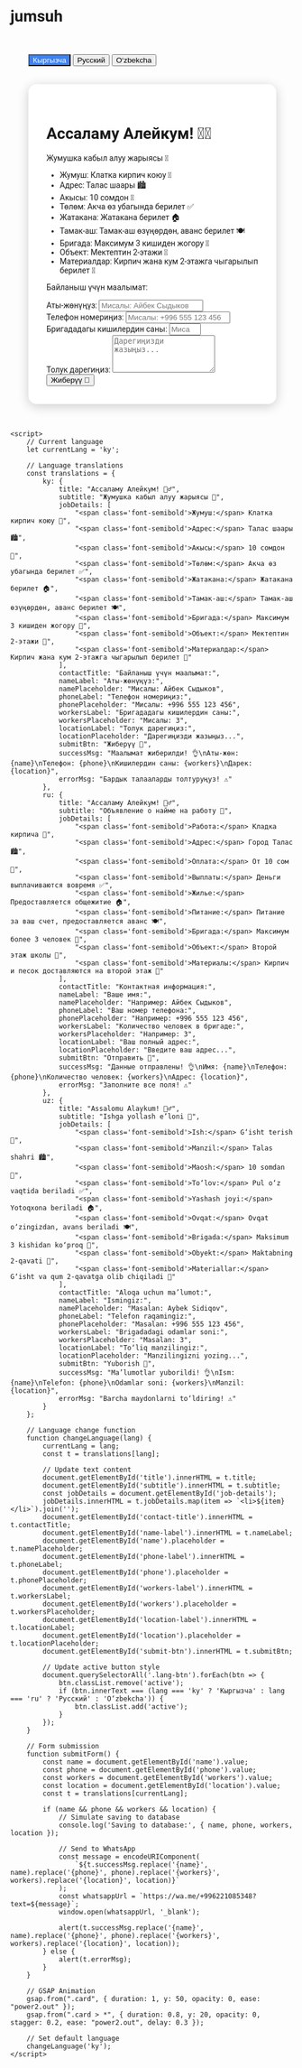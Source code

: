 # jumsuh
<!DOCTYPE html>
<html lang="ky">
<head>
    <meta charset="UTF-8">
    <meta name="viewport" content="width=device-width, initial-scale=1.0">
    <title>Жумушка Кабыл Алуу - Талас</title>
    <script src="https://cdn.tailwindcss.com"></script>
    <script src="https://cdnjs.cloudflare.com/ajax/libs/gsap/3.12.5/gsap.min.js"></script>
    <style>
        body {
            background-image: url('https://images.unsplash.com/photo-1507525428034-b723cf961d3e?ixlib=rb-4.0.3&auto=format&fit=crop&w=1950&q=80');
            background-size: cover;
            background-attachment: fixed;
            font-family: 'Roboto', sans-serif;
        }
        .container {
            max-width: 800px;
            margin: 0 auto;
            padding: 2rem;
        }
        .card {
            background: rgba(255, 255, 255, 0.9);
            border-radius: 15px;
            box-shadow: 0 4px 20px rgba(0, 0, 0, 0.2);
            padding: 2rem;
            margin-top: 2rem;
        }
        .emoji {
            font-size: 1.5rem;
            margin: 0 0.5rem;
        }
        .btn {
            transition: transform 0.3s ease, background-color 0.3s ease;
        }
        .btn:hover {
            transform: scale(1.05);
            background-color: #2563eb;
        }
        .lang-btn {
            transition: background-color 0.3s ease;
        }
        .lang-btn:hover {
            background-color: #e5e7eb;
        }
        .lang-btn.active {
            background-color: #3b82f6;
            color: white;
        }
        @keyframes fadeIn {
            from { opacity: 0; transform: translateY(20px); }
            to { opacity: 1; transform: translateY(0); }
        }
    </style>
    <link href="https://fonts.googleapis.com/css2?family=Roboto:wght@400;700&display=swap" rel="stylesheet">
</head>
<body class="min-h-screen flex items-center justify-center">
    <div class="container">
        <div class="flex justify-end mb-4">
            <button onclick="changeLanguage('ky')" class="lang-btn px-4 py-2 mx-1 bg-gray-200 rounded-lg active">Кыргызча</button>
            <button onclick="changeLanguage('ru')" class="lang-btn px-4 py-2 mx-1 bg-gray-200 rounded-lg">Русский</button>
            <button onclick="changeLanguage('uz')" class="lang-btn px-4 py-2 mx-1 bg-gray-200 rounded-lg">O‘zbekcha</button>
        </div>
        <div class="card animate-fadeIn">
            <h1 id="title" class="text-4xl font-bold text-center text-blue-800 mb-6">Ассаламу Алейкум! 👷‍♂️</h1>
            <p id="subtitle" class="text-lg text-gray-700 mb-4">Жумушка кабыл алуу жарыясы 📢</p>
            <ul id="job-details" class="list-disc list-inside text-gray-800 mb-6 space-y-2">
                <li><span class="font-semibold">Жумуш:</span> Клатка кирпич коюу 🧱</li>
                <li><span class="font-semibold">Адрес:</span> Талас шаары 🏙️</li>
                <li><span class="font-semibold">Акысы:</span> 10 сомдон 💸</li>
                <li><span class="font-semibold">Төлөм:</span> Акча өз убагында берилет ✅</li>
                <li><span class="font-semibold">Жатакана:</span> Жатакана берилет 🏠</li>
                <li><span class="font-semibold">Тамак-аш:</span> Тамак-аш өзүңөрдөн, аванс берилет 🍽️</li>
                <li><span class="font-semibold">Бригада:</span> Максимум 3 кишиден жогору 🔢</li>
                <li><span class="font-semibold">Объект:</span> Мектептин 2-этажи 🏫</li>
                <li><span class="font-semibold">Материалдар:</span> Кирпич жана кум 2-этажга чыгарылып берилет 🚛</li>
            </ul>
            <div class="mb-6">
                <p id="contact-title" class="text-lg font-semibold text-gray-800">Байланыш үчүн маалымат:</p>
                <div class="mb-4">
                    <label id="name-label" for="name" class="block text-lg font-semibold text-gray-800 mb-2">Аты-жөнүңүз:</label>
                    <input type="text" id="name" class="w-full p-2 border rounded-lg focus:outline-none focus:ring-2 focus:ring-blue-500" placeholder="Мисалы: Айбек Сыдыков">
                </div>
                <div class="mb-4">
                    <label id="phone-label" for="phone" class="block text-lg font-semibold text-gray-800 mb-2">Телефон номериңиз:</label>
                    <input type="tel" id="phone" class="w-full p-2 border rounded-lg focus:outline-none focus:ring-2 focus:ring-blue-500" placeholder="Мисалы: +996 555 123 456">
                </div>
                <div class="mb-4">
                    <label id="workers-label" for="workers" class="block text-lg font-semibold text-gray-800 mb-2">Бригададагы кишилердин саны:</label>
                    <input type="number" id="workers" min="1" max="10" class="w-full p-2 border rounded-lg focus:outline-none focus:ring-2 focus:ring-blue-500" placeholder="Мисалы: 3">
                </div>
                <div class="mb-4">
                    <label id="location-label" for="location" class="block text-lg font-semibold text-gray-800 mb-2">Толук дарегиңиз:</label>
                    <textarea id="location" class="w-full p-2 border rounded-lg focus:outline-none focus:ring-2 focus:ring-blue-500" rows="4" placeholder="Дарегиңизди жазыңыз..."></textarea>
                </div>
            </div>
            <button id="submit-btn" onclick="submitForm()" class="btn w-full bg-blue-600 text-white py-3 rounded-lg font-semibold text-lg">Жиберүү 🚀</button>
        </div>
    </div>

    <script>
        // Current language
        let currentLang = 'ky';

        // Language translations
        const translations = {
            ky: {
                title: "Ассаламу Алейкум! 👷‍♂️",
                subtitle: "Жумушка кабыл алуу жарыясы 📢",
                jobDetails: [
                    "<span class='font-semibold'>Жумуш:</span> Клатка кирпич коюу 🧱",
                    "<span class='font-semibold'>Адрес:</span> Талас шаары 🏙️",
                    "<span class='font-semibold'>Акысы:</span> 10 сомдон 💸",
                    "<span class='font-semibold'>Төлөм:</span> Акча өз убагында берилет ✅",
                    "<span class='font-semibold'>Жатакана:</span> Жатакана берилет 🏠",
                    "<span class='font-semibold'>Тамак-аш:</span> Тамак-аш өзүңөрдөн, аванс берилет 🍽️",
                    "<span class='font-semibold'>Бригада:</span> Максимум 3 кишиден жогору 🔢",
                    "<span class='font-semibold'>Объект:</span> Мектептин 2-этажи 🏫",
                    "<span class='font-semibold'>Материалдар:</span> Кирпич жана кум 2-этажга чыгарылып берилет 🚛"
                ],
                contactTitle: "Байланыш үчүн маалымат:",
                nameLabel: "Аты-жөнүңүз:",
                namePlaceholder: "Мисалы: Айбек Сыдыков",
                phoneLabel: "Телефон номериңиз:",
                phonePlaceholder: "Мисалы: +996 555 123 456",
                workersLabel: "Бригададагы кишилердин саны:",
                workersPlaceholder: "Мисалы: 3",
                locationLabel: "Толук дарегиңиз:",
                locationPlaceholder: "Дарегиңизди жазыңыз...",
                submitBtn: "Жиберүү 🚀",
                successMsg: "Маалымат жиберилди! 👌\nАты-жөн: {name}\nТелефон: {phone}\nКишилердин саны: {workers}\nДарек: {location}",
                errorMsg: "Бардык талааларды толтуруңуз! ⚠️"
            },
            ru: {
                title: "Ассаламу Алейкум! 👷‍♂️",
                subtitle: "Объявление о найме на работу 📢",
                jobDetails: [
                    "<span class='font-semibold'>Работа:</span> Кладка кирпича 🧱",
                    "<span class='font-semibold'>Адрес:</span> Город Талас 🏙️",
                    "<span class='font-semibold'>Оплата:</span> От 10 сом 💸",
                    "<span class='font-semibold'>Выплаты:</span> Деньги выплачиваются вовремя ✅",
                    "<span class='font-semibold'>Жилье:</span> Предоставляется общежитие 🏠",
                    "<span class='font-semibold'>Питание:</span> Питание за ваш счет, предоставляется аванс 🍽️",
                    "<span class='font-semibold'>Бригада:</span> Максимум более 3 человек 🔢",
                    "<span class='font-semibold'>Объект:</span> Второй этаж школы 🏫",
                    "<span class='font-semibold'>Материалы:</span> Кирпич и песок доставляются на второй этаж 🚛"
                ],
                contactTitle: "Контактная информация:",
                nameLabel: "Ваше имя:",
                namePlaceholder: "Например: Айбек Сыдыков",
                phoneLabel: "Ваш номер телефона:",
                phonePlaceholder: "Например: +996 555 123 456",
                workersLabel: "Количество человек в бригаде:",
                workersPlaceholder: "Например: 3",
                locationLabel: "Ваш полный адрес:",
                locationPlaceholder: "Введите ваш адрес...",
                submitBtn: "Отправить 🚀",
                successMsg: "Данные отправлены! 👌\nИмя: {name}\nТелефон: {phone}\nКоличество человек: {workers}\nАдрес: {location}",
                errorMsg: "Заполните все поля! ⚠️"
            },
            uz: {
                title: "Assalomu Alaykum! 👷‍♂️",
                subtitle: "Ishga yollash e’loni 📢",
                jobDetails: [
                    "<span class='font-semibold'>Ish:</span> G‘isht terish 🧱",
                    "<span class='font-semibold'>Manzil:</span> Talas shahri 🏙️",
                    "<span class='font-semibold'>Maosh:</span> 10 somdan 💸",
                    "<span class='font-semibold'>To‘lov:</span> Pul o‘z vaqtida beriladi ✅",
                    "<span class='font-semibold'>Yashash joyi:</span> Yotoqxona beriladi 🏠",
                    "<span class='font-semibold'>Ovqat:</span> Ovqat o‘zingizdan, avans beriladi 🍽️",
                    "<span class='font-semibold'>Brigada:</span> Maksimum 3 kishidan ko‘proq 🔢",
                    "<span class='font-semibold'>Obyekt:</span> Maktabning 2-qavati 🏫",
                    "<span class='font-semibold'>Materiallar:</span> G‘isht va qum 2-qavatga olib chiqiladi 🚛"
                ],
                contactTitle: "Aloqa uchun ma’lumot:",
                nameLabel: "Ismingiz:",
                namePlaceholder: "Masalan: Aybek Sidiqov",
                phoneLabel: "Telefon raqamingiz:",
                phonePlaceholder: "Masalan: +996 555 123 456",
                workersLabel: "Brigadadagi odamlar soni:",
                workersPlaceholder: "Masalan: 3",
                locationLabel: "To‘liq manzilingiz:",
                locationPlaceholder: "Manzilingizni yozing...",
                submitBtn: "Yuborish 🚀",
                successMsg: "Ma’lumotlar yuborildi! 👌\nIsm: {name}\nTelefon: {phone}\nOdamlar soni: {workers}\nManzil: {location}",
                errorMsg: "Barcha maydonlarni to‘ldiring! ⚠️"
            }
        };

        // Language change function
        function changeLanguage(lang) {
            currentLang = lang;
            const t = translations[lang];

            // Update text content
            document.getElementById('title').innerHTML = t.title;
            document.getElementById('subtitle').innerHTML = t.subtitle;
            const jobDetails = document.getElementById('job-details');
            jobDetails.innerHTML = t.jobDetails.map(item => `<li>${item}</li>`).join('');
            document.getElementById('contact-title').innerHTML = t.contactTitle;
            document.getElementById('name-label').innerHTML = t.nameLabel;
            document.getElementById('name').placeholder = t.namePlaceholder;
            document.getElementById('phone-label').innerHTML = t.phoneLabel;
            document.getElementById('phone').placeholder = t.phonePlaceholder;
            document.getElementById('workers-label').innerHTML = t.workersLabel;
            document.getElementById('workers').placeholder = t.workersPlaceholder;
            document.getElementById('location-label').innerHTML = t.locationLabel;
            document.getElementById('location').placeholder = t.locationPlaceholder;
            document.getElementById('submit-btn').innerHTML = t.submitBtn;

            // Update active button style
            document.querySelectorAll('.lang-btn').forEach(btn => {
                btn.classList.remove('active');
                if (btn.innerText === (lang === 'ky' ? 'Кыргызча' : lang === 'ru' ? 'Русский' : 'O‘zbekcha')) {
                    btn.classList.add('active');
                }
            });
        }

        // Form submission
        function submitForm() {
            const name = document.getElementById('name').value;
            const phone = document.getElementById('phone').value;
            const workers = document.getElementById('workers').value;
            const location = document.getElementById('location').value;
            const t = translations[currentLang];

            if (name && phone && workers && location) {
                // Simulate saving to database
                console.log('Saving to database:', { name, phone, workers, location });

                // Send to WhatsApp
                const message = encodeURIComponent(
                    `${t.successMsg.replace('{name}', name).replace('{phone}', phone).replace('{workers}', workers).replace('{location}', location)}`
                );
                const whatsappUrl = `https://wa.me/+996221085348?text=${message}`;
                window.open(whatsappUrl, '_blank');

                alert(t.successMsg.replace('{name}', name).replace('{phone}', phone).replace('{workers}', workers).replace('{location}', location));
            } else {
                alert(t.errorMsg);
            }
        }

        // GSAP Animation
        gsap.from(".card", { duration: 1, y: 50, opacity: 0, ease: "power2.out" });
        gsap.from(".card > *", { duration: 0.8, y: 20, opacity: 0, stagger: 0.2, ease: "power2.out", delay: 0.3 });

        // Set default language
        changeLanguage('ky');
    </script>
</body>
</html>
